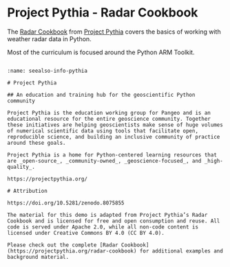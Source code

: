 # Project Pythia - Radar Cookbook

The [Radar Cookbook](https://projectpythia.org/radar-cookbook) from [Project Pythia](https://projectpythia.org/) 
 covers the basics of working with weather radar data in Python.

Most of the curriculum is focused around the Python ARM Toolkit.

```{image} ../images/ARM_logo.png
```

```{seealso} More information
:name: seealso-info-pythia

# Project Pythia

## An education and training hub for the geoscientific Python community

Project Pythia is the education working group for Pangeo and is an educational resource for the entire geoscience community. Together these initiatives are helping geoscientists make sense of huge volumes of numerical scientific data using tools that facilitate open, reproducible science, and building an inclusive community of practice around these goals.

Project Pythia is a home for Python-centered learning resources that are _open-source_, _community-owned_, _geoscience-focused_, and _high-quality_.

https://projectpythia.org/
```


```{note}
# Attribution

https://doi.org/10.5281/zenodo.8075855

The material for this demo is adapted from Project Pythia’s Radar Cookbook and is licensed for free and open consumption and reuse. All code is served under Apache 2.0, while all non-code content is licensed under Creative Commons BY 4.0 (CC BY 4.0). 

Please check out the complete [Radar Cookbook](https://projectpythia.org/radar-cookbook) for additional examples and background material. 
```
